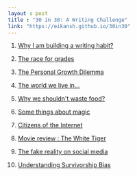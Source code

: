 ```yaml
---
layout : post
title : "30 in 30: A Writing Challenge"
link: "https://eikansh.github.io/30in30"
---
```


1. <a href="{{page.link }}/why-i-am-building-writing-habit">Why I am building a writing habit?</a>

2. <a href="{{page.link }}/race-for-grades">The race for grades</a>

3. <a href="{{page.link }}/personal-growth-dilemma">The Personal Growth Dilemma</a>

4. <a href="{{page.link }}/world-we-live-in">The world we live in...</a>

5. <a href="{{page.link }}/why-we-shouldnt-waste-food">Why we shouldn't waste food?</a>

6. <a href="{{page.link }}/some-things-about-magic">Some things about magic</a>

7. <a href="{{page.link }}/citizens-of-internet">Citizens of the Internet</a>

8. <a href="{{page.link }}/the-white-tiger">Movie review : The White Tiger</a>

9. <a href="{{page.link }}/fake-reality-on-social-media">The fake reality on social media</a>

10. <a href="{{page.link }}/survivorship-bias">Understanding Survivorship Bias</a>
